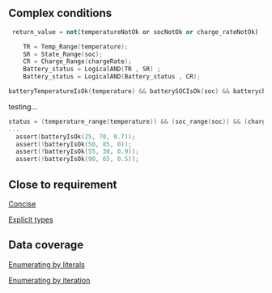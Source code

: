 
## Complex conditions

```python
 return_value = not(temperatureNotOk or socNotOk or charge_rateNotOk)
```

```c
    TR = Temp_Range(temperature);
    SR = State_Range(soc);
    CR = Charge_Range(chargeRate);
    Battery_status = LogicalAND(TR , SR) ;
    Battery_status = LogicalAND(Battery_status , CR);
```

```c
batteryTemperatureIsOk(temperature) && batterySOCIsOk(soc) && batterychargeRateIsOk(chargeRate)
```

testing...
```c
status = (temperature_range(temperature)) && (soc_range(soc)) && (chargerate_range(chargeRate)) ;
...
  assert(batteryIsOk(25, 70, 0.7));
  assert(!batteryIsOk(50, 85, 0));
  assert(!batteryIsOk(55, 30, 0.9));
  assert(!batteryIsOk(90, 65, 0.5));
```

## Close to requirement

[Concise](https://github.com/clean-code-craft-tcq-2/simple-monitor-in-py-GunaseelanRajamanickam/blob/69735f9fc8105d86c37c7bf42d2c1b6b598916a4/check_limits.py)

[Explicit types](https://github.com/clean-code-craft-tcq-2/simple-monitor-in-c-EduardoTapiaC/blob/e7b957ec1eb0782fef352db561083bae88bf4158/checker.c)

## Data coverage

[Enumerating by literals](https://github.com/clean-code-craft-tcq-2/simple-monitor-in-py-anilknaidu/blob/645c0108eca15c9bcce22a898913462863cf0dc8/check_limits.py)

[Enumerating by iteration](https://github.com/clean-code-craft-tcq-2/simple-monitor-in-py-Yashaswini-Devananda/blob/ca5f18eef55f91d025bdefb5bcd91d0091ca1420/check_limits.py)
